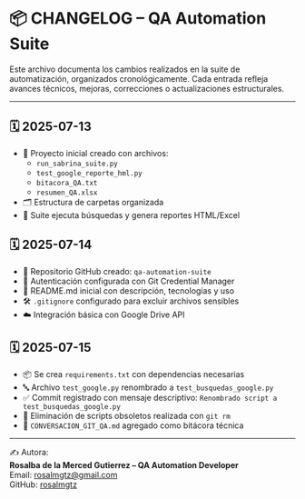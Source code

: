 # 📦 CHANGELOG – QA Automation Suite

Este archivo documenta los cambios realizados en la suite de automatización, organizados cronológicamente. Cada entrada refleja avances técnicos, mejoras, correcciones o actualizaciones estructurales.

---

## 🗓️ 2025-07-13

- 📁 Proyecto inicial creado con archivos:
  - `run_sabrina_suite.py`
  - `test_google_reporte_hml.py`
  - `bitacora_QA.txt`
  - `resumen_QA.xlsx`
- 🗂️ Estructura de carpetas organizada
- 🧪 Suite ejecuta búsquedas y genera reportes HTML/Excel

## 🗓️ 2025-07-14

- 🔗 Repositorio GitHub creado: `qa-automation-suite`
- 🔐 Autenticación configurada con Git Credential Manager
- 📄 README.md inicial con descripción, tecnologías y uso
- 🛠️ `.gitignore` configurado para excluir archivos sensibles
- ☁️ Integración básica con Google Drive API

## 🗓️ 2025-07-15

- 📦 Se crea `requirements.txt` con dependencias necesarias
- 🔤 Archivo `test_google.py` renombrado a `test_busquedas_google.py`
- ✅ Commit registrado con mensaje descriptivo: `Renombrado script a test_busquedas_google.py`
- 🧹 Eliminación de scripts obsoletos realizada con `git rm`
- 📘 `CONVERSACION_GIT_QA.md` agregado como bitácora técnica


---
✍️ Autora:  
**Rosalba de la Merced Gutierrez – QA Automation Developer**  
Email: rosalmgtz@gmail.com  
GitHub: [rosalmgtz](https://github.com/rosalmgtz)